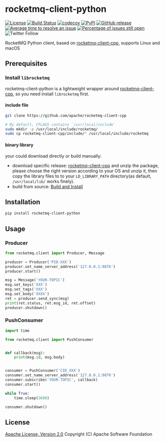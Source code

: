 # rocketmq-client-python

[![License](https://img.shields.io/badge/license-Apache%202-4EB1BA.svg)](https://www.apache.org/licenses/LICENSE-2.0.html)
[![Build Status](https://travis-ci.org/apache/rocketmq-client-python.svg?branch=master)](https://travis-ci.org/apache/rocketmq-client-python)
[![codecov](https://codecov.io/gh/apache/rocketmq-client-python/branch/ctypes/graph/badge.svg)](https://codecov.io/gh/apache/rocketmq-client-python/branch/ctypes)
[![PyPI](https://img.shields.io/pypi/v/rocketmq-client-python.svg)](https://pypi.org/project/rocketmq-client-python)
[![GitHub release](https://img.shields.io/badge/release-download-default.svg)](https://github.com/apache/rocketmq-client-python/releases)
[![Average time to resolve an issue](http://isitmaintained.com/badge/resolution/apache/rocketmq-client-python.svg)](http://isitmaintained.com/project/apache/rocketmq-client-python "Average time to resolve an issue")
[![Percentage of issues still open](http://isitmaintained.com/badge/open/apache/rocketmq-client-python.svg)](http://isitmaintained.com/project/apache/rocketmq-client-python "Percentage of issues still open")
![Twitter Follow](https://img.shields.io/twitter/follow/ApacheRocketMQ?style=social)

RocketMQ Python client, based on [rocketmq-client-cpp](https://github.com/apache/rocketmq-client-cpp), supports Linux and macOS
## Prerequisites

### Install `librocketmq`
rocketmq-client-python is a lightweight wrapper around [rocketmq-client-cpp](https://github.com/apache/rocketmq-client-cpp), so you need install 
`librocketmq` first.

#### include file
```bash
git clone https://github.com/apache/rocketmq-client-cpp

# By default, CFLAGS contains `/usr/local/include`
sudo mkdir -p /usr/local/include/rocketmq/
sudo cp rocketmq-client-cpp/include/* /usr/local/include/rocketmq
```

#### binary library
your could download directly or build manually:

- download specific release: [rocketmq-client-cpp](https://archive.apache.org/dist/rocketmq/rocketmq-client-cpp/1.2.4/rocketmq-client-cpp-1.2.4-bin-release.tar.gz)
 and unzip the package, please choose the right version according to your OS and unzip it, then copy the library files to to your `LD_LIBRARY_PATH` directory(as default, `/usr/local/lib/` works finely).
- build from source: [Build and Install](https://github.com/apache/rocketmq-client-cpp/tree/master#build-and-install)

## Installation

```bash
pip install rocketmq-client-python
```

## Usage

### Producer

```python
from rocketmq.client import Producer, Message

producer = Producer('PID-XXX')
producer.set_name_server_address('127.0.0.1:9876')
producer.start()

msg = Message('YOUR-TOPIC')
msg.set_keys('XXX')
msg.set_tags('XXX')
msg.set_body('XXXX')
ret = producer.send_sync(msg)
print(ret.status, ret.msg_id, ret.offset)
producer.shutdown()
```

### PushConsumer

```python
import time

from rocketmq.client import PushConsumer


def callback(msg):
    print(msg.id, msg.body)


consumer = PushConsumer('CID_XXX')
consumer.set_name_server_address('127.0.0.1:9876')
consumer.subscribe('YOUR-TOPIC', callback)
consumer.start()

while True:
    time.sleep(3600)

consumer.shutdown()

```

## License
[Apache License, Version 2.0](http://www.apache.org/licenses/LICENSE-2.0.html) Copyright (C) Apache Software Foundation
